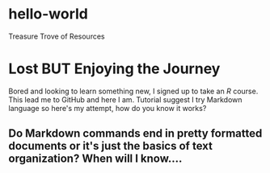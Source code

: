 # hello-world
Treasure Trove of Resources
# Lost BUT Enjoying the Journey
Bored and looking to learn something new, I signed up to take an *R* course. This lead me to GitHub and here I am. 
Tutorial suggest I try Markdown language so here's my attempt, how do you know it works?
## Do Markdown commands end in pretty formatted documents or it's just the basics of text organization? When will I know....
